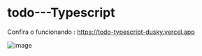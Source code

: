 # todo---Typescript

Confira o funcionando : https://todo-typescript-dusky.vercel.app


![image](https://user-images.githubusercontent.com/38568926/226754785-4073a3d3-5efe-4c97-ac6c-18ebbf36f35f.png)
